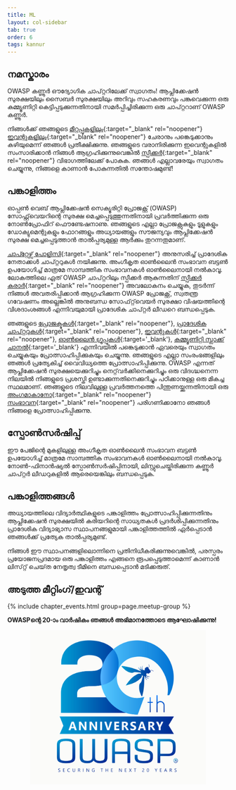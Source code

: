```yaml
---
title: ML 
layout: col-sidebar
tab: true
order: 6
tags: kannur
---
```



## നമസ്കാരം

OWASP കണ്ണൂർ ഔദ്യോഗിക ചാപ്റ്ററിലേക്ക് സ്വാഗതം! ആപ്ലിക്കേഷൻ സുരക്ഷയിലും സൈബർ സുരക്ഷയിലും അറിവും സഹകരണവും പങ്കുവെക്കുന്ന ഒരു കമ്മ്യൂണിറ്റി കെട്ടിപ്പടുക്കുന്നതിനായി സമർപ്പിച്ചിരിക്കുന്ന ഒരു ചാപ്റ്ററാണ് OWASP കണ്ണൂർ.

നിങ്ങൾക്ക് ഞങ്ങളുടെ [മീറ്റപ്പുകളിലും](https://www.meetup.com/owasp-kannur/){:target="_blank" rel="noopener"} [ഇവന്റുകളിലും](https://owasp.org/www-chapter-kannur/#div-events){:target="_blank" rel="noopener"} ചേരാനും പങ്കെടുക്കാനും കഴിയുമെന്ന് ഞങ്ങൾ പ്രതീക്ഷിക്കുന്നു. ഞങ്ങളുടെ വരാനിരിക്കുന്ന ഇവെന്റുകളിൽ സംസാരിക്കാൻ നിങ്ങൾ ആഗ്രഹിക്കുന്നുവെങ്കിൽ [സ്പീക്കർ](https://owasp.org/www-chapter-kannur/#div-speakers){:target="_blank" rel="noopener"} വിഭാഗത്തിലേക്ക് പോകുക.
ഞങ്ങൾ എല്ലാവരേയും സ്വാഗതം ചെയ്യുന്നു, നിങ്ങളെ കാണാൻ പോകുന്നതിൽ സന്തോഷമുണ്ട്!

## പങ്കാളിത്തം

ഓപ്പൺ വെബ് ആപ്ലിക്കേഷൻ സെക്യൂരിറ്റി പ്രോജക്റ്റ് (OWASP) സോഫ്റ്റ്‌വെയറിന്റെ സുരക്ഷ മെച്ചപ്പെടുത്തുന്നതിനായി പ്രവർത്തിക്കുന്ന ഒരു നോൺപ്രോഫിറ് ഫൌണ്ടേഷനാണു. ഞങ്ങളുടെ എല്ലാ പ്രോജക്റ്റുകളും ടൂളുകളും ഡോക്യുമെന്റുകളും ഫോറങ്ങളും അധ്യായങ്ങളും സൗജന്യവും ആപ്ലിക്കേഷൻ സുരക്ഷ മെച്ചപ്പെടുത്താൻ താൽപ്പര്യമുള്ള ആർക്കും തുറന്നതുമാണ്.

[ചാപ്റ്റേഴ്സ് പോളിസി](https://owasp.org/www-policy/operational/chapters){:target="_blank" rel="noopener"} അനുസരിച്ച് പ്രാദേശിക നേതാക്കൾ ചാപ്റ്ററുകൾ നയിക്കുന്നു. അംഗീകൃത ഓൺലൈൻ സംഭാവന ബട്ടൺ ഉപയോഗിച്ച് മാത്രമേ സാമ്പത്തിക സംഭാവനകൾ ഓൺലൈനായി നൽകാവൂ. ലോകത്തിലെ ഏത് OWASP ചാപ്റ്ററിലും സ്പീക്കർ ആകുന്നതിന് [സ്പീക്കർ കരാർ](https://owasp.org/www-policy/legal/speaker-agreement){:target="_blank" rel="noopener"} അവലോകനം ചെയ്യുക, തുടർന്ന് നിങ്ങൾ അവതരിപ്പിക്കാൻ ആഗ്രഹിക്കുന്ന OWASP പ്രോജക്റ്റ്, സ്വതന്ത്ര ഗവേഷണം അല്ലെങ്കിൽ അനുബന്ധ സോഫ്‌റ്റ്‌വെയർ സുരക്ഷാ വിഷയത്തിന്റെ വിശദാംശങ്ങൾ എന്നിവയുമായി പ്രാദേശിക ചാപ്റ്റർ ലീഡറെ ബന്ധപ്പെടുക.

ഞങ്ങളുടെ [പ്രോജക്ടുകൾ](https://owasp.org/projects/){:target="_blank" rel="noopener"}, [പ്രാദേശിക ചാപ്റ്ററുകൾ](https://owasp.org/chapters/){:target="_blank" rel="noopener"}, [ഇവന്റുകൾ](https://owasp.org/events/){:target="_blank" rel="noopener"}, [ഓൺലൈൻ ഗ്രൂപ്പുകൾ](https://groups.google.com/a/owasp.com/){:target='_blank'}, [കമ്മ്യൂണിറ്റി സ്ലാക്ക് ചാനൽ](https://owasp.slack.com/){:target='_blank'} എന്നിവയിൽ പങ്കെടുക്കാൻ ഏവരെയും സ്വാഗതം ചെയ്യുകയും പ്രോത്സാഹിപ്പിക്കുകയും ചെയ്യുന്നു. ഞങ്ങളുടെ എല്ലാ സംരംഭങ്ങളിലും ഞങ്ങൾ പ്രത്യേകിച്ച് വൈവിധ്യത്തെ പ്രോത്സാഹിപ്പിക്കുന്നു. OWASP എന്നത് ആപ്ലിക്കേഷൻ സുരക്ഷയെക്കുറിച്ചും നെറ്റ്‌വർക്കിനെക്കുറിച്ചും ഒരു വിദഗ്ദ്ധനെന്ന നിലയിൽ നിങ്ങളുടെ പ്രശസ്തി ഉണ്ടാക്കുന്നതിനെക്കുറിച്ചും പഠിക്കാനുള്ള ഒരു മികച്ച സ്ഥലമാണ്. ഞങ്ങളുടെ നിലവിലുള്ള പ്രവർത്തനത്തെ പിന്തുണയ്ക്കുന്നതിനായി ഒരു [അംഗമാകാനോ](https://owasp.org/membership/){:target="_blank" rel="noopener"} [സംഭാവന](https://owasp.org/donate/){:target="_blank" rel="noopener"} പരിഗണിക്കാനോ ഞങ്ങൾ നിങ്ങളെ പ്രോത്സാഹിപ്പിക്കുന്നു.

## സ്പോൺസർഷിപ്പ്

ഈ പേജിന്റെ മുകളിലുള്ള അംഗീകൃത ഓൺലൈൻ സംഭാവന ബട്ടൺ ഉപയോഗിച്ച് മാത്രമേ സാമ്പത്തിക സംഭാവനകൾ ഓൺലൈനായി നൽകാവൂ. നോൺ-ഫിനാൻഷ്യൽ സ്പോൺസർഷിപ്പിനായി, ലിസ്റ്റുചെയ്തിരിക്കുന്ന കണ്ണൂർ ചാപ്റ്റർ ലീഡറുകളിൽ ആരെയെങ്കിലും ബന്ധപ്പെടുക. 

## പങ്കാളിത്തങ്ങൾ

അധ്യായത്തിലെ വിദ്യാർത്ഥികളുടെ പങ്കാളിത്തം പ്രോത്സാഹിപ്പിക്കുന്നതിനും ആപ്ലിക്കേഷൻ സുരക്ഷയിൽ കരിയറിന്റെ സാധ്യതകൾ പ്രദർശിപ്പിക്കുന്നതിനും പ്രാദേശിക വിദ്യാഭ്യാസ സ്ഥാപനങ്ങളുമായി പങ്കാളിത്തത്തിൽ ഏർപ്പെടാൻ ഞങ്ങൾക്ക് പ്രത്യേക താൽപ്പര്യമുണ്ട്.

നിങ്ങൾ ഈ സ്ഥാപനങ്ങളിലൊന്നിനെ പ്രതിനിധീകരിക്കുന്നുവെങ്കിൽ, പരസ്പരം പ്രയോജനപ്രദമായ ഒരു പങ്കാളിത്തം എങ്ങനെ രൂപപ്പെടുത്താമെന്ന് കാണാൻ ലിസ്‌റ്റ് ചെയ്‌ത നേതൃത്വ ടീമിനെ ബന്ധപ്പെടാൻ മടിക്കരുത്. 

അടുത്ത മീറ്റിംഗ്/ഇവന്റ്  <!-- You should keep this section as it will populate your meetup events -->
---------------------
{% include chapter_events.html group=page.meetup-group %}

**OWASPന്റെ 20-ാം വാർഷികം ഞങ്ങൾ അഭിമാനത്തോടെ ആഘോഷിക്കുന്നു!**

<p align="center"> <img src="assets/images/OWASP_20th_Anniversary.jpg" width="400" height="350"></p>
